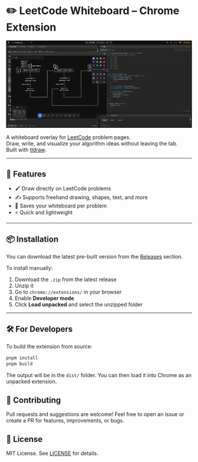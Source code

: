 # ✏️ LeetCode Whiteboard – Chrome Extension

![preview](public/image/preview.png)

A whiteboard overlay for [LeetCode](https://leetcode.com) problem pages.  
Draw, write, and visualize your algorithm ideas without leaving the tab.  
Built with [tldraw](https://github.com/tldraw/tldraw).

---

## 🚀 Features

- 🖌️ Draw directly on LeetCode problems
- ✍️ Supports freehand drawing, shapes, text, and more
- 💾 Saves your whiteboard per problem
- ⚡ Quick and lightweight

---

## 📦 Installation

You can download the latest pre-built version from the [Releases](https://github.com/MiladSadeghi/leetcode-whiteboard/releases) section.

To install manually:

1. Download the `.zip` from the latest release
2. Unzip it
3. Go to `chrome://extensions/` in your browser
4. Enable **Developer mode**
5. Click **Load unpacked** and select the unzipped folder

---

## 🛠 For Developers

To build the extension from source:

```bash
pnpm install
pnpm build
```

The output will be in the `dist/` folder. You can then load it into Chrome as an unpacked extension.

## 🙌 Contributing

Pull requests and suggestions are welcome!
Feel free to open an issue or create a PR for features, improvements, or bugs.

## 📄 License

MIT License. See [LICENSE](https://github.com/MiladSadeghi/leetcode-whiteboard/LICENSE.md) for details.
